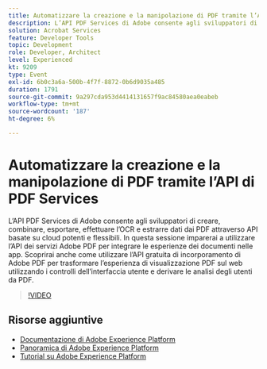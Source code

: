 ```yaml
---
title: Automatizzare la creazione e la manipolazione di PDF tramite l’API di PDF Services
description: L’API PDF Services di Adobe consente agli sviluppatori di creare, combinare, esportare, effettuare l’OCR e estrarre dati dai PDF attraverso API basate su cloud potenti e flessibili. In questa sessione imparerai a utilizzare l’API dei servizi Adobe PDF per integrare le esperienze dei documenti nelle app. Scoprirai anche come utilizzare l’API gratuita di incorporamento di Adobe PDF per trasformare l’esperienza di visualizzazione PDF sul web utilizzando i controlli dell’interfaccia utente e derivare le analisi degli utenti da PDF.
solution: Acrobat Services
feature: Developer Tools
topic: Development
role: Developer, Architect
level: Experienced
kt: 9209
type: Event
exl-id: 6b0c3a6a-500b-4f7f-8872-0b6d9035a485
duration: 1791
source-git-commit: 9a297cda953d4414131657f9ac84580aea0eabeb
workflow-type: tm+mt
source-wordcount: '187'
ht-degree: 6%

---
```


# Automatizzare la creazione e la manipolazione di PDF tramite l’API di PDF Services

L’API PDF Services di Adobe consente agli sviluppatori di creare, combinare, esportare, effettuare l’OCR e estrarre dati dai PDF attraverso API basate su cloud potenti e flessibili. In questa sessione imparerai a utilizzare l’API dei servizi Adobe PDF per integrare le esperienze dei documenti nelle app. Scoprirai anche come utilizzare l’API gratuita di incorporamento di Adobe PDF per trasformare l’esperienza di visualizzazione PDF sul web utilizzando i controlli dell’interfaccia utente e derivare le analisi degli utenti da PDF.

>[!VIDEO](https://video.tv.adobe.com/v/338039/?quality=12&learn=on&hidetitle=true)

## Risorse aggiuntive

- [Documentazione di Adobe Experience Platform](https://experienceleague.adobe.com/docs/experience-platform.html?lang=it)
- [Panoramica di Adobe Experience Platform](https://experienceleague.adobe.com/docs/experience-platform/landing/home.html?lang=it)
- [Tutorial su Adobe Experience Platform](https://experienceleague.adobe.com/docs/platform-learn/tutorials/overview.html?lang=it)
